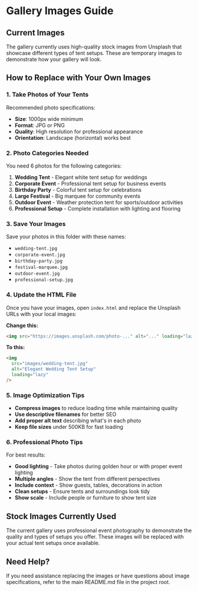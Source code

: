 # Gallery Images Guide

## Current Images

The gallery currently uses high-quality stock images from Unsplash that showcase different types of tent setups. These are temporary images to demonstrate how your gallery will look.

## How to Replace with Your Own Images

### 1. Take Photos of Your Tents

Recommended photo specifications:

- **Size**: 1000px wide minimum
- **Format**: JPG or PNG
- **Quality**: High resolution for professional appearance
- **Orientation**: Landscape (horizontal) works best

### 2. Photo Categories Needed

You need 6 photos for the following categories:

1. **Wedding Tent** - Elegant white tent setup for weddings
2. **Corporate Event** - Professional tent setup for business events
3. **Birthday Party** - Colorful tent setup for celebrations
4. **Large Festival** - Big marquee for community events
5. **Outdoor Event** - Weather protection tent for sports/outdoor activities
6. **Professional Setup** - Complete installation with lighting and flooring

### 3. Save Your Images

Save your photos in this folder with these names:

- `wedding-tent.jpg`
- `corporate-event.jpg`
- `birthday-party.jpg`
- `festival-marquee.jpg`
- `outdoor-event.jpg`
- `professional-setup.jpg`

### 4. Update the HTML File

Once you have your images, open `index.html` and replace the Unsplash URLs with your local images:

**Change this:**

```html
<img src="https://images.unsplash.com/photo-..." alt="..." loading="lazy" />
```

**To this:**

```html
<img
  src="images/wedding-tent.jpg"
  alt="Elegant Wedding Tent Setup"
  loading="lazy"
/>
```

### 5. Image Optimization Tips

- **Compress images** to reduce loading time while maintaining quality
- **Use descriptive filenames** for better SEO
- **Add proper alt text** describing what's in each photo
- **Keep file sizes** under 500KB for fast loading

### 6. Professional Photo Tips

For best results:

- **Good lighting** - Take photos during golden hour or with proper event lighting
- **Multiple angles** - Show the tent from different perspectives
- **Include context** - Show guests, tables, decorations in action
- **Clean setups** - Ensure tents and surroundings look tidy
- **Show scale** - Include people or furniture to show tent size

## Stock Images Currently Used

The current gallery uses professional event photography to demonstrate the quality and types of setups you offer. These images will be replaced with your actual tent setups once available.

## Need Help?

If you need assistance replacing the images or have questions about image specifications, refer to the main README.md file in the project root.
